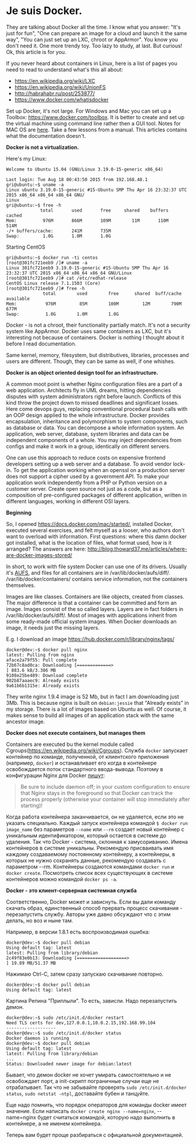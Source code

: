 Je suis Docker.
========

They are talking about Docker all the time. I know what you answer: "It's just for fun", "One can prepare an image for a cloud and launch it the same way", "You can just set up an LXC, chroot or AppArmor". You know you don't need it. One more trendy toy. Too lazy to study, at last. But curious! Ok, this article is for you.

If you never heard about containers in Linux, here is a list of pages you need to read to understand what's this all about:
- https://en.wikipedia.org/wiki/LXC
- https://en.wikipedia.org/wiki/UnionFS
- http://habrahabr.ru/post/253877/
- https://www.docker.com/whatisdocker

Set up Docker, it's not large. For Windows and Mac you can set up a Toolbox: https://www.docker.com/toolbox.
It is better to create and set up the virtual machine using command line rather then a GUI tool.
Notes for MAC OS are [here](./docker_mac.md).
Take a few lessons from a manual. This articles contains what the documentation doesn't.

**Docker is not a virtualization.**

Here's my Linux:
```
Welcome to Ubuntu 15.04 (GNU/Linux 3.19.0-15-generic x86_64)

Last login: Tue Aug 18 00:43:50 2015 from 192.168.48.1
gri@ubuntu:~$ uname -a
Linux ubuntu 3.19.0-15-generic #15-Ubuntu SMP Thu Apr 16 23:32:37 UTC 2015 x86_64 x86_64 x86_64 GNU/                                       Linux
gri@ubuntu:~$ free -h
             total       used       free     shared    buffers     cached
Mem:          976M       866M       109M        11M       110M       514M
-/+ buffers/cache:       241M       735M
Swap:         1.0G       1.0M       1.0G
```
Starting CentOS
```
gri@ubuntu:~$ docker run -ti centos
[root@301fc721eeb9 /]# uname -a
Linux 301fc721eeb9 3.19.0-15-generic #15-Ubuntu SMP Thu Apr 16 23:32:37 UTC 2015 x86_64 x86_64 x86_64 GNU/Linux
[root@301fc721eeb9 /]# cat /etc/redhat-release
CentOS Linux release 7.1.1503 (Core)
[root@301fc721eeb9 /]# free -h
              total        used        free      shared  buff/cache   available
Mem:           976M         85M        100M         12M        790M        677M
Swap:          1.0G        1.0M        1.0G

```

Docker - is not a chroot, their functionality partially match. It's not a security system like AppArmor. Docker uses same containers as LXC, but it's interesting not because of containers. Docker is nothing I thought about it before I read documentation.

Same kernel, memory, filesystem, but distributives, libraries, processes and users are different. Though, they can be same as well, if one whishes.

**Docker is an object oriented design tool for an infrastructure.**

A common moot point is whether Nginx configuration files are a part of a web application. Architects fly in UML dreams, hitting dependencies disputes with system administrators right before launch. Conflicts of this kind throw the project down to missed deadlines and significant losses.
Here come devops guys, replacing conventional procedural bash calls with an OOP design applied to the whole infrastructure.
Docker provides encapsulation, inheritance and polymorphism to system components, such as database or data. You can decompose a whole information system. An application, web server, database, system libraries and data can be independent components of a whole. You may inject dependencies from configs and make it work in a group, identically on different servers.

One can use this approach to reduce costs on expensive frontend developers setting up a web server and a database. To avoid vendor lock-in. To get the application working when an openssl on a production server does not support a cipher used by a government API. To make your application work independently from a PHP or Python version on a customer server.
Create open source not just as a code, but as a composition of pre-configured packages of different application, written in different languages, working in different OSI layers.

**Beginning**

So, I opened https://docs.docker.com/mac/started/, installed Docker, executed several exercises, and felt myself as a looser, who authors don't want to overload with information.
First questions: where this damn docker got installed, what is the location of files, what format used, how is it arranged?
The answers are here: http://blog.thoward37.me/articles/where-are-docker-images-stored/

In short, to work with file system Docker can use one of its drivers. Usually it's [AUFS](https://en.wikipedia.org/wiki/Aufs), and files for all containers are in /var/lib/docker/aufs/diff/.
/var/lib/docker/containers/ contains service information, not the containers themselves.

Images are like classes. Containers are like objects, created from classes. The major difference is that a container can be committed and form an image.
Images consist of the so called layers. Layers are in fact folders in /var/lib/docker/aufs/diff/. Most of images with applications inherit from some ready-made official system images. When Docker downloads an image, it needs just the missing layers.

E.g. I download an image https://hub.docker.com/r/library/nginx/tags/
```
docker@dev:~$ docker pull nginx
latest: Pulling from nginx
aface2a79f55: Pull complete
72b67c8ad0ca: Downloading [=============>                                     ] 883.6 kB/3.386 MB
9108e25be489: Download complete
902b87aaaec9: Already exists
9a61b6b1315e: Already exists
```
They write nginx 1.9.4 image is 52 Mb, but in fact I am downloading just 3Mb. This is because nginx is built on `debian:jessie` that "Already exists" in my storage.
There is a lot of images based on Ubuntu as well. Of course, it makes sense to build all images of an application stack with the same ancestor image.

**Docker does not execute containers, but manages them**

Containers are executed bu the kernel module called Cgroups(https://en.wikipedia.org/wiki/Cgroups).
Служба `docker` запускает контейнер по команде, полученной, от клиентского приложения (например, `docker`) и останавливает его когда в контейнере освобождается поток стандартного ввода-вывода. Поэтому в конфигурации Nginx для Docker [пишут](https://hub.docker.com/_/nginx/): 

> Be sure to include daemon off; in your custom configuration to ensure that Nginx stays in the foreground so that Docker can track the process properly (otherwise your container will stop immediately after starting)!

Когда работа контейнера заканчивается, он не удаляется, если это не указать специально. Каждый запуск контейнера командой `$ docker run image_name` без параметров `--name` или `--rm` создает новый контейнер с уникальным идентификатором, который остается в системе до удаления. Так что Docker - система, склонная к замусориванию.
Имена контейнеров в системе уникальны. Рекомендую присваивать имя каждому создаваемому постоянному контейнеру,  а контейнеры, в которых не нужно сохранять данные, рекомендую создавать с параметром --rm.
Контейнеры создаются командами `docker run` и `docker create`. Посмотреть список всех существующих в системе контейнеров можно командой `docker ps -a`.

**Docker - это клиент-серверная системная служба**

Соответственно, Docker может и зависнуть. Если вы дали команду скачать образ, единственный способ прервать процесс скачивания - перезапустить службу. Авторы уже давно обсуждают что с этим делать, но воз и ныне там.

Например, в версии 1.8.1 есть воспроизводимая ошибка:
```
docker@dev:~$ docker pull debian
Using default tag: latest
latest: Pulling from library/debian
2c49f83e0b13: Downloading [===================>                               ] 19.89 MB/51.37 MB
```
Нажимаю Ctrl-C, затем сразу запускаю скачивание повторно.
```
docker@dev:~$ docker pull debian
Using default tag: latest
```
Картина Репина "Приплыли". То есть, зависли. Надо перезапустить демон.
```
docker@dev:~$ sudo /etc/init.d/docker restart
Need TLS certs for dev,127.0.0.1,10.0.2.15,192.168.99.104
-------------------
docker@dev:~$ sudo /etc/init.d/docker status
Docker daemon is running
docker@dev:~$ docker pull debian
Using default tag: latest
latest: Pulling from library/debian
...
Status: Downloaded newer image for debian:latest
```
Бывает, что демон docker не хочет умирать самостоятельно и не освобождает порт, а init-скрипт пограничные случаи еще не отрабатывает.
Так что не забывайте проверять `sudo /etc/init.d/docker status`, `sudo netstat -ntpl`, доставайте бубен и танцуйте.

Еще надо помнить, что порядок операторов для команды docker имеет значение. Если написать `docker create nginx --name=nginx`, --name=nginx будет считаться командой, которую надо выполнить в контейнере, а не именем контейнера.

Теперь вам будет проще разбираться с официальной документацией.

